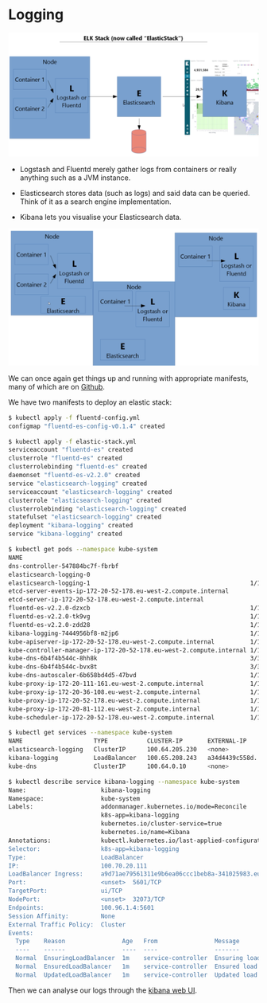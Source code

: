 # Logging

![](images/elastic-stack.png)

- Logstash and Fluentd merely gather logs from containers or really anything such as a JVM instance.

- Elasticsearch stores data (such as logs) and said data can be queried. Think of it as a search engine implementation.

- Kibana lets you visualise your Elasticsearch data.

![Elastic stack deployment example](images/elastic-stack-deployment-example.png)

We can once again get things up and running with appropriate manifests, many of which are on [Github](https://github.com/kubernetes/kubernetes/tree/master/cluster/addons).

We have two manifests to deploy an elastic stack:

```bash
$ kubectl apply -f fluentd-config.yml
configmap "fluentd-es-config-v0.1.4" created
```

```bash
$ kubectl apply -f elastic-stack.yml
serviceaccount "fluentd-es" created
clusterrole "fluentd-es" created
clusterrolebinding "fluentd-es" created
daemonset "fluentd-es-v2.2.0" created
service "elasticsearch-logging" created
serviceaccount "elasticsearch-logging" created
clusterrole "elasticsearch-logging" created
clusterrolebinding "elasticsearch-logging" created
statefulset "elasticsearch-logging" created
deployment "kibana-logging" created
service "kibana-logging" created
```

```bash
$ kubectl get pods --namespace kube-system
NAME                                                             		READY     STATUS
dns-controller-547884bc7f-fbrbf                                  		1/1       Running
elasticsearch-logging-0                                          		1/1       Running
elasticsearch-logging-1                                             1/1       Running
etcd-server-events-ip-172-20-52-178.eu-west-2.compute.internal   		1/1       Running
etcd-server-ip-172-20-52-178.eu-west-2.compute.internal          		1/1       Running
fluentd-es-v2.2.0-dzxcb                                             1/1       Running
fluentd-es-v2.2.0-tk9vg                                             1/1       Running
fluentd-es-v2.2.0-zdd28                                             1/1       Running
kibana-logging-7444956bf8-m2jp6                                     1/1       Running
kube-apiserver-ip-172-20-52-178.eu-west-2.compute.internal          1/1       Running
kube-controller-manager-ip-172-20-52-178.eu-west-2.compute.internal 1/1       Running
kube-dns-6b4f4b544c-8hh8k                                           3/3       Running
kube-dns-6b4f4b544c-bvx8t                                           3/3       Running
kube-dns-autoscaler-6b658bd4d5-47bvd                                1/1       Running
kube-proxy-ip-172-20-111-161.eu-west-2.compute.internal             1/1       Running
kube-proxy-ip-172-20-36-108.eu-west-2.compute.internal              1/1       Running
kube-proxy-ip-172-20-52-178.eu-west-2.compute.internal              1/1       Running
kube-proxy-ip-172-20-81-112.eu-west-2.compute.internal              1/1       Running
kube-scheduler-ip-172-20-52-178.eu-west-2.compute.internal          1/1       Running
```

```bash
$ kubectl get services --namespace kube-system
NAME                    TYPE           CLUSTER-IP       EXTERNAL-IP        PORT(S)
elasticsearch-logging   ClusterIP      100.64.205.230   <none>             9200/TCP
kibana-logging          LoadBalancer   100.65.208.243   a34d4439c558d...   5601:30410/TCP
kube-dns                ClusterIP      100.64.0.10      <none>             53/UDP,53/TCP
```

```bash
$ kubectl describe service kibana-logging --namespace kube-system
Name:                     kibana-logging
Namespace:                kube-system
Labels:                   addonmanager.kubernetes.io/mode=Reconcile
                          k8s-app=kibana-logging
                          kubernetes.io/cluster-service=true
                          kubernetes.io/name=Kibana
Annotations:              kubectl.kubernetes.io/last-applied-configuration={"apiVersion":"v1","kind":"Service","metadata":{"annotations":{},"labels":{"addonmanager.kubernetes.io/mode":"Reconcile","k8s-app":"kibana-logging","ku...
Selector:                 k8s-app=kibana-logging
Type:                     LoadBalancer
IP:                       100.70.20.111
LoadBalancer Ingress:     a9d71ae79561311e9b6ea06ccc1beb8a-341025983.eu-west-2.elb.amazonaws.com
Port:                     <unset>  5601/TCP
TargetPort:               ui/TCP
NodePort:                 <unset>  32073/TCP
Endpoints:                100.96.1.4:5601
Session Affinity:         None
External Traffic Policy:  Cluster
Events:
  Type    Reason                Age   From                Message
  ----    ------                ----  ----                -------
  Normal  EnsuringLoadBalancer  1m    service-controller  Ensuring load balancer
  Normal  EnsuredLoadBalancer   1m    service-controller  Ensured load balancer
  Normal  UpdatedLoadBalancer   1m    service-controller  Updated load balancer with new hosts
```

Then we can analyse our logs through the [kibana web UI](kibana.md).